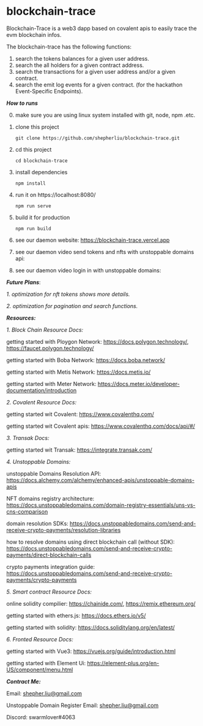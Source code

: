 # blockchain-trace
 
 Blockchain-Trace is a web3 dapp based on covalent apis to easily trace the evm blockchain infos.
 
 The blockchain-trace has the following functions:
 
 1. search the tokens balances for a given user address.
 2. search the all holders for a given contract address.
 3. search the transactions for a given user address and/or a given contract.
 4. search the emit log events for a given contract. (for the hackathon Event-Specific Endpoints).

***How to runs***

 0. make sure you are using linux system installed with git, node, npm .etc.
 
 1. clone this project
   
        git clone https://github.com/shepherliu/blockchain-trace.git
      
 2. cd this project

        cd blockchain-trace
      
 3. install dependencies
 
        npm install
        
 4. run it on https://localhost:8080/

        npm run serve
        
 5. build it for production

        npm run build
        
 6. see our daemon website: https://blockchain-trace.vercel.app

 7. see our daemon video send tokens and nfts with unstoppable domains api:
 
 8. see our daemon video login in with unstoppable domains:

 ***Future Plans***:

   *1. optimization for nft tokens shows more details.*
   
   *2. optimization for pagination and search functions.*
   
***Resources:***

*1. Block Chain Resource Docs:*

   getting started with Ploygon Network: https://docs.polygon.technology/, https://faucet.polygon.technology/
   
   getting started with Boba Network: https://docs.boba.network/
   
   getting started with Metis Network: https://docs.metis.io/

   getting started with Meter Network: https://docs.meter.io/developer-documentation/introduction

*2. Covalent Resource Docs:*

   getting started wit Covalent:  https://www.covalenthq.com/
   
   getting started wit Covalent apis: https://www.covalenthq.com/docs/api/#/

*3. Transak Docs:*

   getting started wit Transak: https://integrate.transak.com/
   
*4. Unstoppable Domains:*

  unstoppable Domains Resolution API: https://docs.alchemy.com/alchemy/enhanced-apis/unstoppable-domains-apis

  NFT domains registry architecture: https://docs.unstoppabledomains.com/domain-registry-essentials/uns-vs-cns-comparison

  domain resolution SDKs: https://docs.unstoppabledomains.com/send-and-receive-crypto-payments/resolution-libraries 

  how to resolve domains using direct blockchain call (without SDK): https://docs.unstoppabledomains.com/send-and-receive-crypto-payments/direct-blockchain-calls 

  crypto payments integration guide: https://docs.unstoppabledomains.com/send-and-receive-crypto-payments/crypto-payments

*5. Smart contract Resource Docs:*

   online solidity compilier: https://chainide.com/, https://remix.ethereum.org/
   
   getting started with ethers.js: https://docs.ethers.io/v5/
   
   getting started with solidity: https://docs.soliditylang.org/en/latest/
   
*6. Fronted Resource Docs:*

   getting started with Vue3: https://vuejs.org/guide/introduction.html
   
   getting started with Element Ui: https://element-plus.org/en-US/component/menu.html
   
***Contract Me:***
  
   Email: shepher.liu@gmail.com

   Unstoppable Domain Register Email: shepher.liu@gmail.com
   
   Discord: swarmlover#4063
